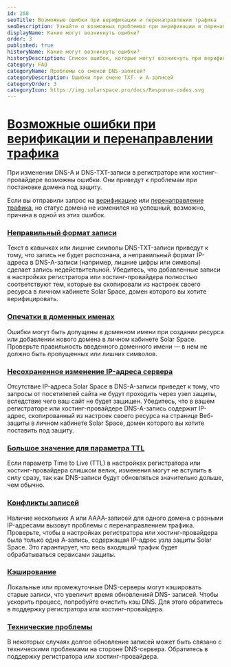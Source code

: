```yaml
---
id: 268
seoTitle: Возможные ошибки при верификации и перенаправлении трафика
seoDescription: Узнайте о возможных проблемах при верификации и перенаправлении трафика, связанных с ошибками в формате записей, опечатками в доменных именах, отсутствием изменений IP-адреса и другими факторами
displayName: Какие могут возникнуть ошибки?
order: 3
published: true
historyName: Какие могут возникнуть ошибки?
historyDescription: Список ошибок, которые могут возникнуть при верификации или перенаправлении трафика
category: FAQ
categoryName: Проблемы со сменой DNS-записей?
categoryDescription: Ошибки при смене TXT- и A-записей
categoryOrder: 3
categoryIcon: https://img.solarspace.pro/docs/Response-codes.svg
---
```


# [Возможные ошибки при верификации и перенаправлении трафика](errors-during-settings)

При изменении DNS-A и DNS-TXT-записи в регистраторе или хостинг-провайдере возможны ошибки. Они приведут к проблемам при постановке домена под защиту.

Если вы отправили запрос на [верификацию]([206]) или [перенаправление трафика]([266]), но статус домена не изменился на успешный, возможно, причина в одной из этих ошибок.

### [Неправильный формат записи](incorrect-format-for-record)

Текст в кавычках или лишние символы DNS-TXT-записи приведут к тому, что запись не будет распознана, а неправильный формат IP-адреса в DNS-A-записи (например, лишние цифры или символы) сделает запись недействительной. Убедитесь, что добавленные записи в настройках регистратора или хостинг-провайдера полностью соответствуют тем, которые вы скопировали из настроек своего ресурса в личном кабинете Solar Space, домен которого вы хотите верифицировать.

### [Опечатки в доменных именах](typos-in-domain-names)

Ошибки могут быть допущены в доменном имени при создании ресурса или добавлении нового домена в личном кабинете Solar Space. Проверьте правильность введенного доменного имени — в нем не должно быть пропущенных или лишних символов.

### [Несохраненное изменение IP-адреса сервера](unsaved-changes-for-ip)

Отсутствие IP-адреса Solar Space в DNS-A-записи приведет к тому, что запросы от посетителей сайта не будут проходить через узел защиты, вследствие чего ваш сайт не будет защищен. Убедитесь, что в вашем регистраторе или хостинг-провайдере DNS-A-запись содержит IP-адрес, скопированный из настроек своего ресурса на странице Веб-защиты в личном кабинете Solar Space, домен которого вы хотите поставить под защиту.

### [Большое значение для параметра TTL](high-value-for-ttl)

Если параметр Time to Live (TTL) в настройках регистратора или хостинг-провайдера слишком велик, изменения могут не вступить в силу сразу, так как DNS-записи будут обновляться значительно дольше, чем обычно.

### [Конфликты записей](conflicts-for-records)

Наличие нескольких A или АААА-записей для одного домена с разными IP-адресами вызовут проблемы с перенаправлением трафика. Проверьте, чтобы в настройках регистратора или хостинг-провайдера была только одна А-запись, содержащая IP-адрес узла защиты Solar Space. Это гарантирует, что весь входящий трафик будет обрабатываться сервисами защиты.

### [Кэширование](caching)

Локальные или промежуточные DNS-серверы могут кэшировать старые записи, что увеличит время обновленияй DNS- записей. Чтобы ускорить процесс, попробуйте очистить кэш DNS. Для этого обратитесь в поддержку регистратора или хостинг-провайдера.

### [Технические проблемы](technical-issues)

В некоторых случаях долгое обновление записей может быть связано с техническими проблемами на стороне DNS-сервера. Обратитесь в поддержку регистратора или хостинг-провайдера.